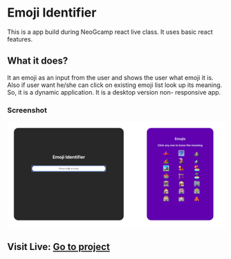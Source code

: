 # Emoji Identifier

This is a app build during NeoGcamp react live class. It uses basic react features. 

## What it does?

It an emoji as an input from the user  and shows the user what emoji it is. Also if user want he/she can click on existing emoji list look up its meaning. So, it is a dynamic application. It is a desktop version non- responsive app.

### Screenshot
![emoji-identifier-app-ss](./src/emoji-identifier%20ss.png)

## Visit Live: [Go to project](http://emojiknow.netlify.app)



